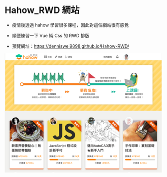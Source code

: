 # Hahow_RWD 網站

- 疫情後透過 hahow 學習很多課程，因此對這個網站很有感覺

- 順便練習一下 Vue 純 Css 的 RWD 排版

- 預覽網址：https://denniswei9898.github.io/Hahow-RWD/

![image](https://github.com/DennisWei9898/Hahow-RWD/blob/main/cover.png)
